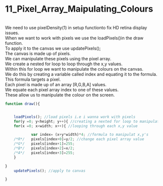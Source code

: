 # 11_Pixel_Array_Maipulating_Colours
</br>
We need to use pixelDensity(1) in setup functionto fix HD retina display issues.</br>
When we want to work with pixels we use the loadPixels()in the draw function. </br>
To apply it to the canvas we use updatePixels();</br>
The canvas is made up of pixels. </br>
We can manipulate these pixels using the pixel array.</br>
We create a nested for loop to loop through the x,y values.</br>
Within this for loop we want to manipulate the colours on the canvas. </br>
We do this by creating a variable called index and equating it to the formula.</br>
This formula targets a pixel.</br> 
Each pixel is made up of an array [R,G,B,A] values. </br>
We equate each pixel array index to one of these values.</br> 
These allow us to manipulate the colour on the screen.</br>

```js
function draw(){


	loadPixels(); //load pixels i.e i wanna work with pixels
	for(y =0; y<height; y++){ //creating a nexted for loop to manipulate the x and y pixels
	for(x =0; x<width; x++){ //looping through each x,y value

			var index= (x+y*width)*4; //formula to manipulat x,y's
	/*R*/	pixels[index+0]=y/2; //change each pixel array value
	/*G*/	pixels[index+1]=255;
	/*B*/	pixels[index+2]=x/2;
	/*A*/	pixels[index+3]=255;
	}

}
	updatePixels(); //apply to canvas

}

```